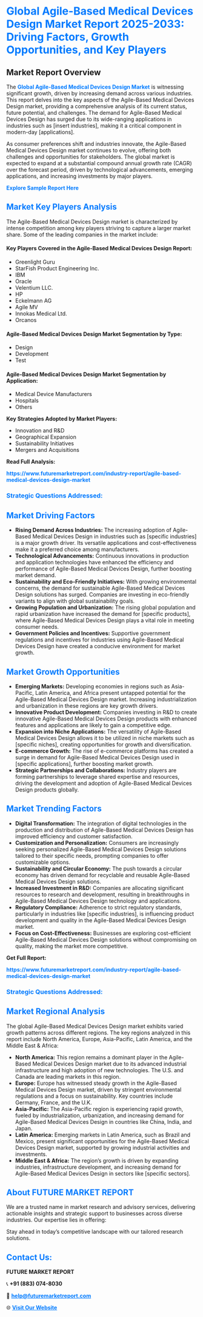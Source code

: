 <h1 style="color: #007BFF;">Global Agile-Based Medical Devices Design Market Report 2025-2033: Driving Factors, Growth Opportunities, and Key Players</h1>

<section id="overview">
<h2>Market Report Overview</h2>
<p>The <a href="https://www.futuremarketreport.com/industry-report/agile-based-medical-devices-design-market" style="color: #007BFF; text-decoration: none;"><strong>Global Agile-Based Medical Devices Design Market</strong></a> is witnessing significant growth, driven by increasing demand across various industries. This report delves into the key aspects of the Agile-Based Medical Devices Design market, providing a comprehensive analysis of its current status, future potential, and challenges. The demand for Agile-Based Medical Devices Design has surged due to its wide-ranging applications in industries such as [insert industries], making it a critical component in modern-day [applications].</p>
<p>As consumer preferences shift and industries innovate, the Agile-Based Medical Devices Design market continues to evolve, offering both challenges and opportunities for stakeholders. The global market is expected to expand at a substantial compound annual growth rate (CAGR) over the forecast period, driven by technological advancements, emerging applications, and increasing investments by major players.</p>
</section>

<section id="overview">
<p><a href="https://www.futuremarketreport.com/request-sample/reportId=79336" style="color: #007BFF; text-decoration: none;"><strong>Explore Sample Report Here</strong></a></p>
</section>

<section id="key-players">
<h2 style="color: #007BFF;">Market Key Players Analysis</h2>
<p>The Agile-Based Medical Devices Design market is characterized by intense competition among key players striving to capture a larger market share. Some of the leading companies in the market include:</p>
<h4>Key Players Covered in the Agile-Based Medical Devices Design Report:</h4>
<ul><li>Greenlight Guru</li><li>StarFish Product Engineering Inc.</li><li>IBM</li><li>Oracle</li><li>Velentium LLC.</li><li>HP</li><li>Eckelmann AG</li><li>Agile MV</li><li>Innokas Medical Ltd.</li><li>Orcanos</li></ul>
<h4>Agile-Based Medical Devices Design Market Segmentation by Type:</h4>
<ul><li>Design</li><li>Development</li><li>Test</li></ul>

<h4>Agile-Based Medical Devices Design Market Segmentation by Application:</h4>
<ul><li>Medical Device Manufacturers</li><li>Hospitals</li><li>Others</li></ul>
<p><strong>Key Strategies Adopted by Market Players:</strong></p>
<ul>
<li>Innovation and R&D</li>
<li>Geographical Expansion</li>
<li>Sustainability Initiatives</li>
<li>Mergers and Acquisitions</li>
</ul>
</section>

<section>
<p><strong>Read Full Analysis: </strong></p><a href="https://www.futuremarketreport.com/industry-report/agile-based-medical-devices-design-market" style="color: #007BFF; text-decoration: none;"><strong>https://www.futuremarketreport.com/industry-report/agile-based-medical-devices-design-market</strong></a>
<h3 style="color: #007BFF;">Strategic Questions Addressed:</h3>
</section>

<section id="driving-factors">
<h2 style="color: #007BFF;">Market Driving Factors</h2>
<ul>
<li><strong>Rising Demand Across Industries:</strong> The increasing adoption of Agile-Based Medical Devices Design in industries such as [specific industries] is a major growth driver. Its versatile applications and cost-effectiveness make it a preferred choice among manufacturers.</li>
<li><strong>Technological Advancements:</strong> Continuous innovations in production and application technologies have enhanced the efficiency and performance of Agile-Based Medical Devices Design, further boosting market demand.</li>
<li><strong>Sustainability and Eco-Friendly Initiatives:</strong> With growing environmental concerns, the demand for sustainable Agile-Based Medical Devices Design solutions has surged. Companies are investing in eco-friendly variants to align with global sustainability goals.</li>
<li><strong>Growing Population and Urbanization:</strong> The rising global population and rapid urbanization have increased the demand for [specific products], where Agile-Based Medical Devices Design plays a vital role in meeting consumer needs.</li>
<li><strong>Government Policies and Incentives:</strong> Supportive government regulations and incentives for industries using Agile-Based Medical Devices Design have created a conducive environment for market growth.</li>
</ul>
</section>

<section id="growth-opportunities">
<h2 style="color: #007BFF;">Market Growth Opportunities</h2>
<ul>
<li><strong>Emerging Markets:</strong> Developing economies in regions such as Asia-Pacific, Latin America, and Africa present untapped potential for the Agile-Based Medical Devices Design market. Increasing industrialization and urbanization in these regions are key growth drivers.</li>
<li><strong>Innovative Product Development:</strong> Companies investing in R&D to create innovative Agile-Based Medical Devices Design products with enhanced features and applications are likely to gain a competitive edge.</li>
<li><strong>Expansion into Niche Applications:</strong> The versatility of Agile-Based Medical Devices Design allows it to be utilized in niche markets such as [specific niches], creating opportunities for growth and diversification.</li>
<li><strong>E-commerce Growth:</strong> The rise of e-commerce platforms has created a surge in demand for Agile-Based Medical Devices Design used in [specific applications], further boosting market growth.</li>
<li><strong>Strategic Partnerships and Collaborations:</strong> Industry players are forming partnerships to leverage shared expertise and resources, driving the development and adoption of Agile-Based Medical Devices Design products globally.</li>
</ul>
</section>

<section id="trending-factors">
<h2 style="color: #007BFF;">Market Trending Factors</h2>
<ul>
<li><strong>Digital Transformation:</strong> The integration of digital technologies in the production and distribution of Agile-Based Medical Devices Design has improved efficiency and customer satisfaction.</li>
<li><strong>Customization and Personalization:</strong> Consumers are increasingly seeking personalized Agile-Based Medical Devices Design solutions tailored to their specific needs, prompting companies to offer customizable options.</li>
<li><strong>Sustainability and Circular Economy:</strong> The push towards a circular economy has driven demand for recyclable and reusable Agile-Based Medical Devices Design solutions.</li>
<li><strong>Increased Investment in R&D:</strong> Companies are allocating significant resources to research and development, resulting in breakthroughs in Agile-Based Medical Devices Design technology and applications.</li>
<li><strong>Regulatory Compliance:</strong> Adherence to strict regulatory standards, particularly in industries like [specific industries], is influencing product development and quality in the Agile-Based Medical Devices Design market.</li>
<li><strong>Focus on Cost-Effectiveness:</strong> Businesses are exploring cost-efficient Agile-Based Medical Devices Design solutions without compromising on quality, making the market more competitive.</li>
</ul>
</section>

<section>
<p><strong>Get Full Report: </strong></p><a href="https://www.futuremarketreport.com/industry-report/agile-based-medical-devices-design-market" style="color: #007BFF; text-decoration: none;"><strong>https://www.futuremarketreport.com/industry-report/agile-based-medical-devices-design-market</strong></a>
<h3 style="color: #007BFF;">Strategic Questions Addressed:</h3>
</section>


<section id="regional-analysis">
<h2 style="color: #007BFF;">Market Regional Analysis</h2>
<p>The global Agile-Based Medical Devices Design market exhibits varied growth patterns across different regions. The key regions analyzed in this report include North America, Europe, Asia-Pacific, Latin America, and the Middle East & Africa:</p>
<ul>
<li><strong>North America:</strong> This region remains a dominant player in the Agile-Based Medical Devices Design market due to its advanced industrial infrastructure and high adoption of new technologies. The U.S. and Canada are leading markets in this region.</li>
<li><strong>Europe:</strong> Europe has witnessed steady growth in the Agile-Based Medical Devices Design market, driven by stringent environmental regulations and a focus on sustainability. Key countries include Germany, France, and the U.K.</li>
<li><strong>Asia-Pacific:</strong> The Asia-Pacific region is experiencing rapid growth, fueled by industrialization, urbanization, and increasing demand for Agile-Based Medical Devices Design in countries like China, India, and Japan.</li>
<li><strong>Latin America:</strong> Emerging markets in Latin America, such as Brazil and Mexico, present significant opportunities for the Agile-Based Medical Devices Design market, supported by growing industrial activities and investments.</li>
<li><strong>Middle East & Africa:</strong> The region’s growth is driven by expanding industries, infrastructure development, and increasing demand for Agile-Based Medical Devices Design in sectors like [specific sectors].</li>
</ul>
</section>

<footer>
<h2 style="color: #007BFF;">About FUTURE MARKET REPORT</h2>
<p>We are a trusted name in market research and advisory services, delivering actionable insights and strategic support to businesses across diverse industries. Our expertise lies in offering:</p>

<p>Stay ahead in today’s competitive landscape with our tailored research solutions.</p>

<h2 style="color: #007BFF;">Contact Us:</h2>
<p><strong>FUTURE MARKET REPORT</strong></p>
<p>📞 <strong>+91 (883) 074-8030</strong></p>
<p>📧 <strong><a href="mailto:help@futuremarketreport.com" style="color: #007BFF;">help@futuremarketreport.com</a></strong></p>
<p>🌐 <strong><a href="https://www.futuremarketreport.com/" style="color: #007BFF;">Visit Our Website</a></strong></p>
</footer>